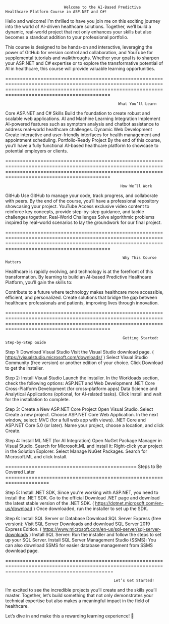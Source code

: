                               Welcome to the AI-Based Predictive Healthcare Platform Course in ASP.NET and C#!

Hello and welcome! I’m thrilled to have you join me on this exciting journey into the world of AI-driven healthcare solutions. Together, we’ll build a dynamic, real-world project that not only enhances your skills but also becomes a standout addition to your professional portfolio.

This course is designed to be hands-on and interactive, leveraging the power of GitHub for version control and collaboration, and YouTube for supplemental tutorials and walkthroughs. Whether your goal is to sharpen your ASP.NET and C# expertise or to explore the transformative potential of AI in healthcare, this course will provide valuable learning opportunities.

======================================================================================================================================================================================================

                                                      What You’ll Learn
Core ASP.NET and C# Skills
Build the foundation to create robust and scalable web applications.
AI and Machine Learning Integration
Implement AI-powered features such as symptom analysis and chatbot assistance to address real-world healthcare challenges.
Dynamic Web Development
Create interactive and user-friendly interfaces for health management and appointment scheduling.
Portfolio-Ready Project
By the end of this course, you’ll have a fully functional AI-based healthcare platform to showcase to potential employers or clients.

======================================================================================================================================================================================================

                                                       How We’ll Work
GitHub
Use GitHub to manage your code, track progress, and collaborate with peers. By the end of the course, you’ll have a professional repository showcasing your project.
YouTube
Access exclusive video content to reinforce key concepts, provide step-by-step guidance, and tackle challenges together.
Real-World Challenges
Solve algorithmic problems inspired by real-world scenarios to lay the groundwork for our final project.

======================================================================================================================================================================================================

                                                        Why This Course Matters
                                                        
Healthcare is rapidly evolving, and technology is at the forefront of this transformation. By learning to build an AI-based Predictive Healthcare Platform, you’ll gain the skills to:

Contribute to a future where technology makes healthcare more accessible, efficient, and personalized.
Create solutions that bridge the gap between healthcare professionals and patients, improving lives through innovation.

======================================================================================================================================================================================================

                                                        Getting Started: Step-by-Step Guide
Step 1: Download Visual Studio
Visit the Visual Studio download page. ( https://visualstudio.microsoft.com/downloads/ )
Select Visual Studio Community (free version) or another edition of your choice.
Click Download to get the installer.

Step 2: Install Visual Studio
Launch the installer.
In the Workloads section, check the following options:
ASP.NET and Web Development
.NET Core Cross-Platform Development (for cross-platform apps)
Data Science and Analytical Applications (optional, for AI-related tasks).
Click Install and wait for the installation to complete.

Step 3: Create a New ASP.NET Core Project
Open Visual Studio.
Select Create a new project.
Choose ASP.NET Core Web Application.
In the next window, select:
MVC (for a full web app with views).
.NET Core and ASP.NET Core 5.0 (or later).
Name your project, choose a location, and click Create.

Step 4: Install ML.NET (for AI Integration)
Open NuGet Package Manager in Visual Studio.
Search for Microsoft.ML and install it:
Right-click your project in the Solution Explorer.
Select Manage NuGet Packages.
Search for Microsoft.ML and click Install.

=============================================  Steps to Be Covered Later   =====================================================================

Step 5: Install .NET SDK, Since you're working with ASP.NET, you need to install the .NET SDK.
Go to the official Download .NET page and download the latest stable version of the .NET SDK. ( https://dotnet.microsoft.com/en-us/download )
Once downloaded, run the installer to set up the SDK.

Step 6:  Install SQL Server or Database
Download SQL Server Express (free version): Visit SQL Server Downloads and download SQL Server 2019 Express Edition. ( https://www.microsoft.com/en-us/sql-server/sql-server-downloads )
Install SQL Server: Run the installer and follow the steps to set up your SQL Server.
Install SQL Server Management Studio (SSMS): You can also download SSMS for easier database management from SSMS download page.


=================================================================================================================================================

                                                    Let’s Get Started!
I’m excited to see the incredible projects you’ll create and the skills you’ll master. Together, let’s build something that not only demonstrates your technical expertise but also makes a meaningful impact in the field of healthcare.

Let’s dive in and make this a rewarding learning experience! 🚀









